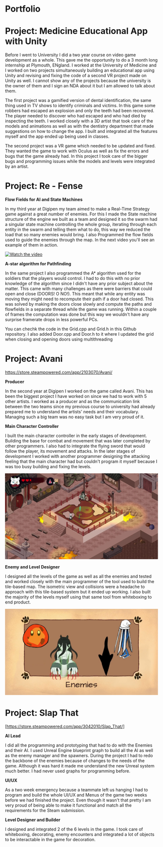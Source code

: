 # Portfolio

# Project: Medicine Educational App with Unity

Before I went to University I did a two year course on video game development as a whole. This gave me the opportunity to do a 3 month long internship at Plymouth, ENgland. I worked at the University of Medicine and I worked on two projects simultaneously building an educational app using Unity and revising and fixing the code of a second VR project made on Unity as well. I cannot show any of the projects because the university is the owner of them and I sign an NDA about it but I am allowed to talk about them.

The first project was a gamified version of dental identification, the same thing used in TV shows to identify criminals and victims. In this game some robbers had escaped an explosion and only the teeth had been recovered. The player needed to discover who had escaped and who had died by inspecting the teeth. I worked closely with a 3D artist that took care of the models and animations as well as with the dentistry department that made suggestions on how to change the app. I built and integrated all the features myself and the app ended up being used in classes.

The second project was a VR game which needed to be updated and fixed. They wanted the game to work with Oculus as well as fix the errors and bugs that the game already had. In this project I took care of the bigger bugs and programming issues while the models and levels were integrated by an artist.

# Project: Re - Fense

**Flow Fields for AI and State Machines**

In my third year at Digipen my team aimed to make a Real-Time Strategy game against a great number of enemies. For this I made the State machine structure of the engine we built as a team and designed it so the swarm had a singular state machine controlling the whole group, iterating through each entity in the swarm and telling them what to do, this way we reduced the load that so many enemies would bring. I also Programmed the flow fields used to guide the enemies through the map. In the next video you'll see an example of them in action.

[![Watch the video](https://i.sstatic.net/Vp2cE.png)](https://www.youtube.com/watch?v=zf9TTsdFGqI&ab_channel=DiegoL%C3%B3pezPe%C3%B1a)

**A-star algorithm for Pathfinding**

In the same project I also programmed the A* algorithm used for the soldiers that the players would control. I had to do this with no prior knowledge of the algorithm since I didn't have any prior subject about the matter. This came with many challenges as there were barriers that could open and close (DOORS! O NO!). This meant that while any entity was moving they might need to recompute their path if a door had closed. This was solved by making the doors close slowly and compute the paths and flowfields in a separate thread while the game was running. Within a couple of frames the computation was done but this way we wouldn't have any surprise framerate drops in less powerful PCs.

You can chechk the code in the Grid.cpp and Grid.h in this Github repository. I also added Door.cpp and Door.h to it where I updated the grid when closing and opening doors using multithreading


# Project: Avani

https://store.steampowered.com/app/2103070/Avani/

**Producer**

In the second year at Digipen I worked on the game called Avani. This has been the biggest project I have worked on since we had to work with 5 other artists. I worked as a producer and as the communication link between the two teams since my previous course to university had already prepared me to understand the artists' needs and their vocabulary. Managing such a big team was no easy task but I am very proud of it. 

**Main Character Controller**

I built the main character controller in the early stages of development. Building the base for combat and movement that was later completed by other programmers. I also had to integrate the flying sword that would follow the player, its movement and attacks. In the later stages of development I worked with another programmer designing the attacking feeling that the main character had but couldn't program it myself because I was too busy building and fixing the levels.

![](Avani.jpg)

**Enemy and Level Designer**

I designed all the levels of the game as well as all the enemies and tested and worked closely with the main programmer of the tool used to build the tile-based map. The isometric view and collisions were a headache to approach with this tile-based system but it ended up working. I also built the majority of the levels myself using that same tool from whiteboxing to end product.

![](Avani2.jpg)



# Project: Slap That

[https://store.steampowered.com/app/3042010/Slap_That/]

**AI Lead**

I did all the programming and prototyping that had to do with the Enemies and their AI. I used Unreal Engine blueprint graph to build all the AI as well as the enemy manager and the spawners. During the project I had to redo the backbone of the enemies because of changes to the needs of the game. Although it was hard it made me understand the new Unreal system much better. I had never used graphs for programming before. 

**UI/UX**

As a two week emergency because a teammate left us hanging I had to program and build the whole UI/UX and Menus of the game two weeks before we had finished the project. Even though it wasn't that pretty I am very proud of being able to make it functional and match all the requirements for the Steam submission.

**Level Designer and Builder**

I designed and integrated 2 of the 6 levels in the game. I took care of whiteboxing, decorating, enemy encounters and integrated a lot of objects to be interactable in the game for decoration.


